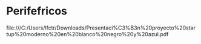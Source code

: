 # Perifefricos
file:///C:/Users/lfctr/Downloads/Presentaci%C3%B3n%20proyecto%20startup%20moderno%20en%20blanco%20negro%20y%20azul.pdf
